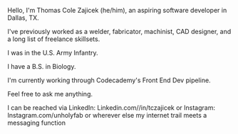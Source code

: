 <!--
**colezajicek/colezajicek** is a ✨ _special_ ✨ repository because its `README.md` (this file) appears on your GitHub profile.

Here are some ideas to get you started:

- 🔭 I’m currently working on ...
- 🌱 I’m currently learning ...
- 👯 I’m looking to collaborate on ...
- 🤔 I’m looking for help with ...
- 💬 Ask me about ...
- 📫 How to reach me: ...
- 😄 Pronouns: ...
- ⚡ Fun fact: ...
-->

Hello, I'm Thomas Cole Zajicek (he/him), an aspiring software developer in Dallas, TX.

I've previously worked as a welder, fabricator, machinist, CAD designer, and a long list of freelance skillsets.

I was in the U.S. Army Infantry.

I have a B.S. in Biology.

I'm currently working through Codecademy's Front End Dev pipeline.

Feel free to ask me anything.

I can be reached via LinkedIn: Linkedin.com//in/tczajicek or Instagram: Instagram.com/unholyfab or wherever else my internet trail meets a messaging function

